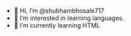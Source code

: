 - 👋 Hi, I’m @shubhambhosale717
- 👀 I’m interested in learning languages.
- 🌱 I’m currently learning HTML 

<!---
shubhambhosale717/shubhambhosale717 is a ✨ special ✨ repository because its `README.md` (this file) appears on your GitHub profile.
You can click the Preview link to take a look at your changes.
--->
